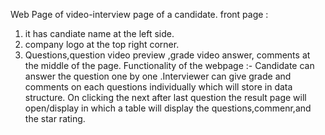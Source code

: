 Web Page of video-interview page of a candidate.
front page :
1) it has candiate name at the left side.
2) company logo at the top right corner.
3) Questions,question video preview ,grade video answer, comments  at the middle of the page.
Functionality of the webpage :-
Candidate can answer the question one by one .Interviewer can give grade and comments on each questions individually which will store in data structure.
On clicking  the next after  last question the result page will open/display in which a table will display the questions,commenr,and the star rating.
